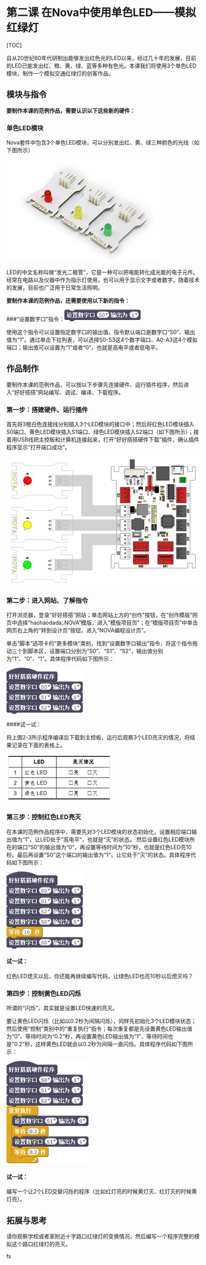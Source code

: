 # 第二课 在Nova中使用单色LED——模拟红绿灯

[TOC]

自从20世纪60年代研制出能够发出红色光的LED以来，经过几十年的发展，目前的LED已能发出红、橙、黄、绿、蓝等多种有色光。本课我们将使用3个单色LED模块，制作一个模拟交通红绿灯的创客作品。



## 模块与指令

**要制作本课的范例作品，需要认识以下这些新的硬件：**

### 单色LED模块

Nova套件中包含3个单色LED模块，可以分别发出红、黄、绿三种颜色的光线（如下图所示）

![](img/2-1.png)

LED的中文名称叫做“发光二极管”，它是一种可以把电能转化成光能的电子元件。经常在电路以及仪器中作为指示灯使用，也可以用于显示文字或者数字，随着技术的发展，目前也广泛用于日常生活照明。



**要制作本课的范例作品，还需要使用以下新的指令：**

###“设置数字口”指令：![](img/2a.png)

使用这个指令可以设置指定数字口的输出值。指令默认端口是数字口“S0”、输出值为“1”。通过单击下拉列表，可以选择S0-S3这4个数字端口、A0-A3这4个模拟端口；输出值可以设置为“1”或者“0”，也就是高电平或者低电平。



## 作品制作

要制作本课的范例作品，可以按以下步骤先连接硬件、运行插件程序，然后进入“好好搭搭”网站编写、调试、编译、下载程序。



### 第一步：搭建硬件、运行插件

首先将3根白色连接线分别插入3个LED模块的接口中；然后将红色LED模块插入S0端口、黄色LED模块插入S1端口、绿色LED模块插入S2端口（如下图所示）；接着用USB线把主控板和计算机连接起来，打开“好好搭搭硬件下载”插件，确认插件程序显示“打开端口成功”。

![](img/2-2.png)



### 第二步：进入网站、了解指令

打开浏览器，登录“好好搭搭”网站；单击网站上方的“创作”按钮，在“创作模版”网页中选择“haohaodada_NOVA”模版，进入“模版项目页”；在“模版项目页”中单击网页右上角的“转到设计页”按钮，进入“NOVA编程设计页”。

单击“脚本”选项卡的“更多模块”类别，找到“设置数字口输出”指令，将这个指令拖动三个到脚本区，设置端口分别为“S0”、“S1”、“S2”，输出值分别为“1”、“0”、“1”。具体程序代码如下图所示：

![](img/2-3.png)



 ####试一试：

 将上图2-3所示程序编译后下载到主控板，运行后观察3个LED亮灭的情况，将结果记录在下面的表格上。

![](img/2-3-5.png)



### 第三步：控制红色LED亮灭

在本课的范例作品程序中，需要先对3个LED模块的状态初始化，设置相应端口输出值为“1”，让LED处于“高电平”，也就是“灭”的状态。
然后设置红色LED模块所在的端口“S0”的输出值为“0”，再设置等待时间为“10”秒，也就是红色LED亮10秒。最后再设置“S0”这个端口的输出值为“1”，让它处于“灭”的状态。具体程序代码如下图所示：

![](img/2-4.png)



 #### 试一试：

 红色LED熄灭以后，你还能再继续编写代码，让绿色LED也亮10秒以后熄灭吗？



### 第四步：控制黄色LED闪烁

所谓的“闪烁”，其实就是设置LED快速的亮灭。

要让黄色LED闪烁（比如以0.2秒为间隔闪烁），同样先初始化3个LED模块状态；然后使用“控制”类别中的“重复执行”指令；每次重复都是先设置黄色LED输出值为“0”、等待时间为“0.2”秒，再设置黄色LED输出值为“1”、等待时间也是“0.2”秒，这样黄色LED就会以0.2秒为间隔一直闪烁。具体程序代码如下图所示：

![](img/2-5.png)



 #### 试一试：

 编写一个让2个LED交替闪烁的程序（比如红灯亮的时候黄灯灭、红灯灭的时候黄灯亮）。



## 拓展与思考

请你观察学校或者家附近十字路口红绿灯的变换情况，然后编写一个程序完整的模拟这个路口红绿灯的亮灭。

fs